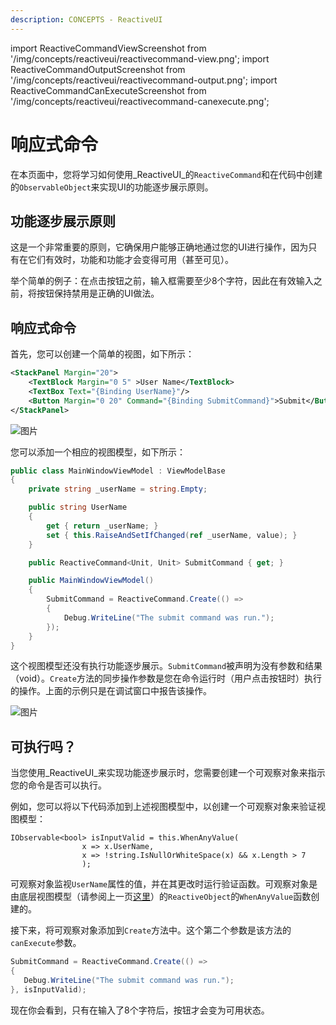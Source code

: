 ```yaml
---
description: CONCEPTS - ReactiveUI
---
```


import ReactiveCommandViewScreenshot from '/img/concepts/reactiveui/reactivecommand-view.png';
import ReactiveCommandOutputScreenshot from '/img/concepts/reactiveui/reactivecommand-output.png';
import ReactiveCommandCanExecuteScreenshot from '/img/concepts/reactiveui/reactivecommand-canexecute.png';

# 响应式命令

在本页面中，您将学习如何使用_ReactiveUI_的`ReactiveCommand`和在代码中创建的`ObservableObject`来实现UI的功能逐步展示原则。

## 功能逐步展示原则

这是一个非常重要的原则，它确保用户能够正确地通过您的UI进行操作，因为只有在它们有效时，功能和功能才会变得可用（甚至可见）。

举个简单的例子：在点击按钮之前，输入框需要至少8个字符，因此在有效输入之前，将按钮保持禁用是正确的UI做法。

## 响应式命令

首先，您可以创建一个简单的视图，如下所示：

```xml
<StackPanel Margin="20">
    <TextBlock Margin="0 5" >User Name</TextBlock>
    <TextBox Text="{Binding UserName}"/>
    <Button Margin="0 20" Command="{Binding SubmitCommand}">Submit</Button>
</StackPanel>
```

<img src={ReactiveCommandViewScreenshot} alt="图片"/>

您可以添加一个相应的视图模型，如下所示：

```csharp
public class MainWindowViewModel : ViewModelBase
{
    private string _userName = string.Empty;

    public string UserName
    {
        get { return _userName; }
        set { this.RaiseAndSetIfChanged(ref _userName, value); }
    }

    public ReactiveCommand<Unit, Unit> SubmitCommand { get; }

    public MainWindowViewModel()
    {
        SubmitCommand = ReactiveCommand.Create(() => 
        {
            Debug.WriteLine("The submit command was run.");
        }); 
    }
}
```

这个视图模型还没有执行功能逐步展示。`SubmitCommand`被声明为没有参数和结果（void）。`Create`方法的同步操作参数是您在命令运行时（用户点击按钮时）执行的操作。上面的示例只是在调试窗口中报告该操作。

<img src={ReactiveCommandRunOutputScreenshot} alt="图片"/>

## 可执行吗？

当您使用_ReactiveUI_来实现功能逐步展示时，您需要创建一个可观察对象来指示您的命令是否可以执行。

例如，您可以将以下代码添加到上述视图模型中，以创建一个可观察对象来验证视图模型：

```
IObservable<bool> isInputValid = this.WhenAnyValue(
                x => x.UserName,
                x => !string.IsNullOrWhiteSpace(x) && x.Length > 7
                );
```

可观察对象监视`UserName`属性的值，并在其更改时运行验证函数。可观察对象是由底层视图模型（请参阅上一页[这里](reactive-view-model.md)）的`ReactiveObject`的`WhenAnyValue`函数创建的。

接下来，将可观察对象添加到`Create`方法中。这个第二个参数是该方法的`canExecute`参数。

```csharp
SubmitCommand = ReactiveCommand.Create(() => 
{
   Debug.WriteLine("The submit command was run.");
}, isInputValid); 
```

现在你会看到，只有在输入了8个字符后，按钮才会变为可用状态。

<img src={ReactiveCommandCanExecuteScreenshot} alt=""/>